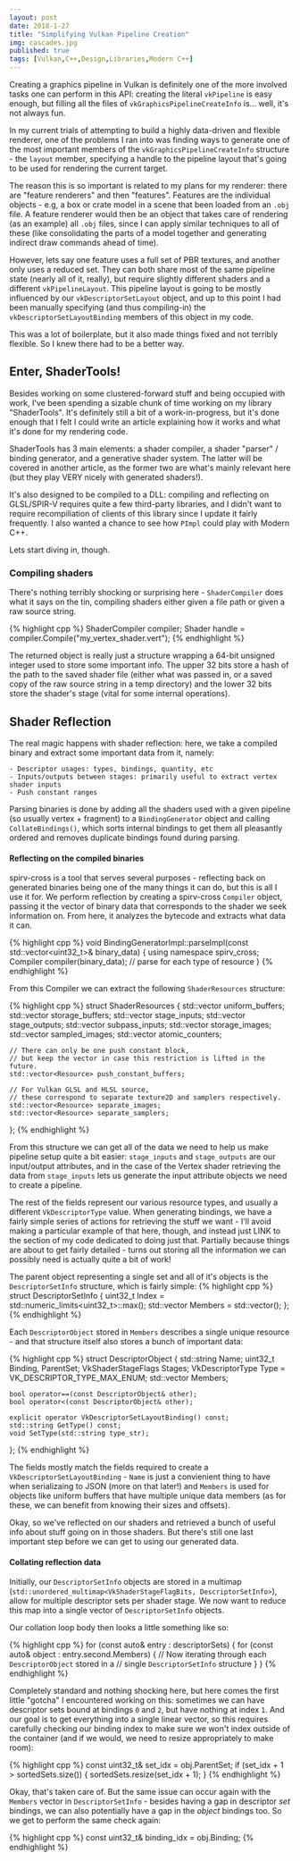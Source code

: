 ```yaml
---
layout: post
date: 2018-1-27
title: "Simplifying Vulkan Pipeline Creation"
img: cascades.jpg
published: true
tags: [Vulkan,C++,Design,Libraries,Modern C++]
---
```


Creating a graphics pipeline in Vulkan is definitely one of the more involved tasks
one can perform in this API: creating the literal `vkPipeline` is easy enough, but filling 
all the files of `vkGraphicsPipelineCreateInfo` is... well, it's not always fun.

In my current trials of attempting to build a highly data-driven and flexible renderer, one
of the problems I ran into was finding ways to generate one of the most important members of
the `vkGraphicsPipelineCreateInfo` structure - the `layout` member, specifying a handle to the
pipeline layout that's going to be used for rendering the current target.

The reason this is so important is related to my plans for my renderer: there are "feature renderers"
and then "features". Features are the individual objects - e.g, a box or crate model in a scene
that been loaded from an `.obj` file. A feature renderer would then be an object that takes care 
of rendering (as an example) all `.obj` files, since I can apply similar techniques to all of these
(like consolidating the parts of a model together and generating indirect draw commands ahead of time).

However, lets say one feature uses a full set of PBR textures, and another only uses a reduced set. They 
can both share most of the same pipeline state (nearly all of it, really), but require slightly
different shaders and a different `vkPipelineLayout`. This pipeline layout is going to be mostly
influenced by our `vkDescriptorSetLayout` object, and up to this point I had been manually specifying
(and thus compiling-in) the `vkDescriptorSetLayoutBinding` members of this object in my code. 

This was a lot of boilerplate, but it also made things fixed and not terribly flexible. So I knew
there had to be a better way.

## Enter, ShaderTools!

Besides working on some clustered-forward stuff and being occupied with work, I've been spending
a sizable chunk of time working on my library "ShaderTools". It's definitely still a bit of a 
work-in-progress, but it's done enough that I felt I could write an article explaining how it works
and what it's done for my rendering code. 

ShaderTools has 3 main elements: a shader compiler, a shader "parser" / binding generator, and a 
generative shader system. The latter will be covered in another article, as the former two are
what's mainly relevant here (but they play VERY nicely with generated shaders!). 

It's also designed to be compiled to a DLL: compiling and reflecting on GLSL/SPIR-V requires
quite a few third-party libraries, and I didn't want to require recompiliation of clients of 
this library since I update it fairly frequently. I also wanted a chance to see how `PImpl` could
play with Modern C++. 

Lets start diving in, though.

### Compiling shaders

There's nothing terribly shocking or surprising here - `ShaderCompiler` does what it says on the tin,
compiling shaders either given a file path or given a raw source string.

{% highlight cpp %}
ShaderCompiler compiler;
Shader handle = compiler.Compile("my_vertex_shader.vert");
{% endhighlight %}

The returned object is really just a structure wrapping a 64-bit unsigned integer used to store some
important info. The upper 32 bits store a hash of the path to the saved shader file (either what was 
passed in, or a saved copy of the raw source string in a temp directory) and the lower 32 bits store
the shader's stage (vital for some internal operations).

## Shader Reflection

The real magic happens with shader reflection: here, we take a compiled binary and extract some important
data from it, namely:

    - Descriptor usages: types, bindings, quantity, etc
    - Inputs/outputs between stages: primarily useful to extract vertex shader inputs
    - Push constant ranges

Parsing binaries is done by adding all the shaders used with a given pipeline (so usually vertex + fragment)
to a `BindingGenerator` object and calling `CollateBindings()`, which sorts internal bindings to get them all
pleasantly ordered and removes duplicate bindings found during parsing.

#### Reflecting on the compiled binaries

spirv-cross is a tool that serves several purposes - reflecting back on generated binaries being
one of the many things it can do, but this is all I use it for. We perform reflection by creating a 
spirv-cross `Compiler` object, passing it the vector of binary data that corresponds to the shader we
seek information on. From here, it analyzes the bytecode and extracts what data it can.

{% highlight cpp %}
void BindingGeneratorImpl::parseImpl(const std::vector<uint32_t>& binary_data) {
        using namespace spirv_cross;
        Compiler compiler(binary_data);
        // parse for each type of resource
}
{% endhighlight %}

From this Compiler we can extract the following `ShaderResources` structure:

{% highlight cpp %}
struct ShaderResources {
	std::vector<Resource> uniform_buffers;
	std::vector<Resource> storage_buffers;
	std::vector<Resource> stage_inputs;
	std::vector<Resource> stage_outputs;
	std::vector<Resource> subpass_inputs;
	std::vector<Resource> storage_images;
	std::vector<Resource> sampled_images;
	std::vector<Resource> atomic_counters;

	// There can only be one push constant block,
	// but keep the vector in case this restriction is lifted in the future.
	std::vector<Resource> push_constant_buffers;

	// For Vulkan GLSL and HLSL source,
	// these correspond to separate texture2D and samplers respectively.
	std::vector<Resource> separate_images;
	std::vector<Resource> separate_samplers;
};
{% endhighlight %}

From this structure we can get all of the data we need to help us make pipeline setup quite a bit easier:
`stage_inputs` and `stage_outputs` are our input/output attributes, and in the case of the Vertex shader
retrieving the data from `stage_inputs` lets us generate the input attribute objects we need to create a pipeline.

The rest of the fields represent our various resource types, and usually a different `VkDescriptorType` value.
When generating bindings, we have a fairly simple series of actions for retrieving the stuff we want - I'll 
avoid making a particular example of that here, though, and instead just LINK to the section of my code dedicated to 
doing just that. Partially because things are about to get fairly detailed - turns out storing all the information
we can possibly need is actually quite a bit of work!

The parent object representing a single set and all of it's objects is the `DescriptorSetInfo` structure, which is fairly simple:
{% highlight cpp %}
struct DescriptorSetInfo {
    uint32_t Index = std::numeric_limits<uint32_t>::max();
    std::vector<DescriptorObject> Members = std::vector<DescriptorObject>();
};
{% endhighlight %}

Each `DescriptorObject` stored in `Members` describes a single unique resource - and that structure itself also stores
a bunch of important data:

{% highlight cpp %}
struct DescriptorObject {
    std::string Name;
    uint32_t Binding, ParentSet;
    VkShaderStageFlags Stages;
    VkDescriptorType Type = VK_DESCRIPTOR_TYPE_MAX_ENUM;
    std::vector<ShaderDataObject> Members;

    bool operator==(const DescriptorObject& other);
    bool operator<(const DescriptorObject& other);

    explicit operator VkDescriptorSetLayoutBinding() const;
    std::string GetType() const;
    void SetType(std::string type_str);
};
{% endhighlight %}

The fields mostly match the fields required to create a `VkDescriptorSetLayoutBinding` - `Name` is just a convienient thing
to have when serializaing to JSON (more on that later!) and `Members` is used for objects like uniform buffers that have
multiple unique data members (as for these, we can benefit from knowing their sizes and offsets).

Okay, so we've reflected on our shaders and retrieved a bunch of useful info about stuff going on in those shaders.
But there's still one last important step before we can get to using our generated data.

#### Collating reflection data

Initially, our `DescriptorSetInfo` objects are stored in a multimap (`std::unordered_multimap<VkShaderStageFlagBits, DescriptorSetInfo>`),
allow for multiple descriptor sets per shader stage. We now want to reduce this map into a single vector of `DescriptorSetInfo` objects.

Our collation loop body then looks a little something like so:

{% highlight cpp %}
for (const auto& entry : descriptorSets) {
    for (const auto& object : entry.second.Members) {
        // Now iterating through each `DescriptorObject` stored in a 
        // single `DescriptorSetInfo` structure
    }
}
{% endhighlight %}

Completely standard and nothing shocking here, but here comes the first little "gotcha" I encountered working on this: sometimes we can
have descriptor sets bound at bindings `0` and `2`, but have nothing at index `1`. And our goal is to get everything into a single linear
vector, so this requires carefully checking our binding index to make sure we won't index outside of the container (and if we would, we
need to resize appropriately to make room):

{% highlight cpp %}
const uint32_t& set_idx = obj.ParentSet;
if (set_idx + 1 > sortedSets.size()) {
    sortedSets.resize(set_idx + 1);
}
{% endhighlight %}

Okay, that's taken care of. But the same issue can occur again with the `Members` vector in `DescriptorSetInfo` - besides having a gap 
in descriptor *set* bindings, we can also potentially have a gap in the *object* bindings too. So we get to perform the same check again:

{% highlight cpp %}
const uint32_t& binding_idx = obj.Binding;
{% endhighlight %}
